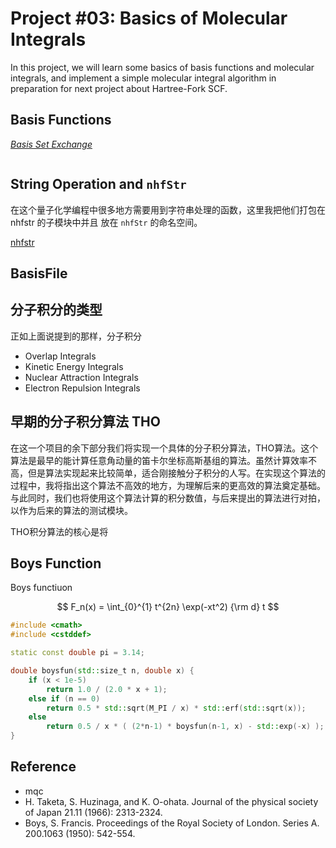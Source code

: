 # Project #03: Basics of Molecular Integrals

In this project, we will learn some basics of basis functions and molecular integrals, and implement a simple molecular integral algorithm in preparation for next project about Hartree-Fork SCF.

## Basis Functions

[*Basis Set Exchange*](https://www.basissetexchange.org/)


```

```


## String Operation and `nhfStr` 


在这个量子化学编程中很多地方需要用到字符串处理的函数，这里我把他们打包在 nhfstr 的子模块中并且 放在 `nhfStr` 的命名空间。


[nhfstr]()


## BasisFile


## 分子积分的类型

正如上面说提到的那样，分子积分

* Overlap Integrals
* Kinetic Energy Integrals
* Nuclear Attraction Integrals
* Electron Repulsion Integrals



## 早期的分子积分算法 THO

在这一个项目的余下部分我们将实现一个具体的分子积分算法，THO算法。这个算法是最早的能计算任意角动量的笛卡尔坐标高斯基组的算法。虽然计算效率不高，但是算法实现起来比较简单，适合刚接触分子积分的人写。在实现这个算法的过程中，我将指出这个算法不高效的地方，为理解后来的更高效的算法奠定基础。与此同时，我们也将使用这个算法计算的积分数值，与后来提出的算法进行对拍，以作为后来的算法的测试模块。

THO积分算法的核心是将


## Boys Function

Boys functiuon

$$
F_n(x) = \int_{0}^{1} t^{2n} \exp(-xt^2)  {\rm d} t
$$


```c++
#include <cmath>
#include <cstddef>

static const double pi = 3.14;

double boysfun(std::size_t n, double x) {
    if (x < 1e-5)
        return 1.0 / (2.0 * x + 1);
    else if (n == 0)
        return 0.5 * std::sqrt(M_PI / x) * std::erf(std::sqrt(x));
    else
        return 0.5 / x * ( (2*n-1) * boysfun(n-1, x) - std::exp(-x) );
}
```






## Reference

* mqc
* H. Taketa, S. Huzinaga, and K. O-ohata. Journal of the physical society of Japan 21.11 (1966): 2313-2324.
* Boys, S. Francis. Proceedings of the Royal Society of London. Series A. 200.1063 (1950): 542-554.